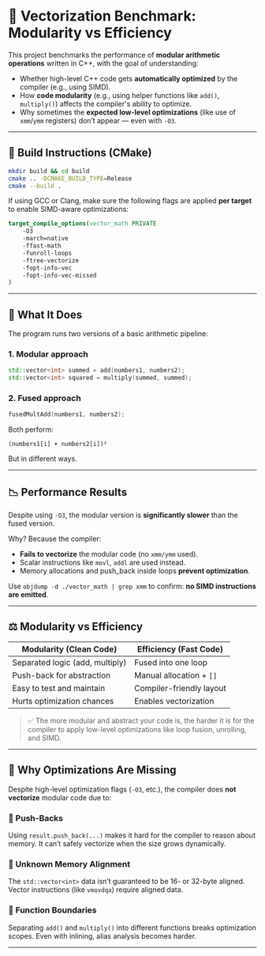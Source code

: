# 🧠 Vectorization Benchmark: Modularity vs Efficiency

This project benchmarks the performance of **modular arithmetic operations** written in C++, with the goal of understanding:

* Whether high-level C++ code gets **automatically optimized** by the compiler (e.g., using SIMD).
* How **code modularity** (e.g., using helper functions like `add()`, `multiply()`) affects the compiler's ability to optimize.
* Why sometimes the **expected low-level optimizations** (like use of `xmm`/`ymm` registers) don’t appear — even with `-O3`.

---

## 🔧 Build Instructions (CMake)

```bash
mkdir build && cd build
cmake .. -DCMAKE_BUILD_TYPE=Release
cmake --build .
```

If using GCC or Clang, make sure the following flags are applied **per target** to enable SIMD-aware optimizations:

```cmake
target_compile_options(vector_math PRIVATE
    -O3
    -march=native
    -ffast-math
    -funroll-loops
    -ftree-vectorize
    -fopt-info-vec
    -fopt-info-vec-missed
)
```

---

## 🚀 What It Does

The program runs two versions of a basic arithmetic pipeline:

### 1. Modular approach

```cpp
std::vector<int> summed = add(numbers1, numbers2);
std::vector<int> squared = multiply(summed, summed);
```

### 2. Fused approach

```cpp
fusedMultAdd(numbers1, numbers2);
```

Both perform:

```
(numbers1[i] + numbers2[i])²
```

But in different ways.

---

## 📉 Performance Results

Despite using `-O3`, the modular version is **significantly slower** than the fused version.

Why? Because the compiler:

* **Fails to vectorize** the modular code (no `xmm/ymm` used).
* Scalar instructions like `movl`, `addl` are used instead.
* Memory allocations and push\_back inside loops **prevent optimization**.

Use `objdump -d ./vector_math | grep xmm` to confirm: **no SIMD instructions are emitted**.

---

## ⚖️ Modularity vs Efficiency

| Modularity (Clean Code)         | Efficiency (Fast Code)   |
| ------------------------------- | ------------------------ |
| Separated logic (add, multiply) | Fused into one loop      |
| Push-back for abstraction       | Manual allocation + `[]` |
| Easy to test and maintain       | Compiler-friendly layout |
| Hurts optimization chances      | Enables vectorization    |

> ✅ The more modular and abstract your code is, the harder it is for the compiler to apply low-level optimizations like loop fusion, unrolling, and SIMD.

---

## 🧠 Why Optimizations Are Missing

Despite high-level optimization flags (`-O3`, etc.), the compiler does **not vectorize** modular code due to:

### 🚫 Push-Backs

Using `result.push_back(...)` makes it hard for the compiler to reason about memory. It can’t safely vectorize when the size grows dynamically.

### 🚫 Unknown Memory Alignment

The `std::vector<int>` data isn’t guaranteed to be 16- or 32-byte aligned. Vector instructions (like `vmovdqa`) require aligned data.

### 🚫 Function Boundaries

Separating `add()` and `multiply()` into different functions breaks optimization scopes. Even with inlining, alias analysis becomes harder.


---